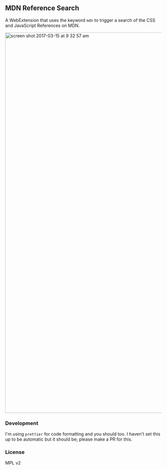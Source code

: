 ## MDN Reference Search

A WebExtension that uses the keyword `mdn` to trigger a search of the CSS and JavaScript References on MDN.

<img width="1224" alt="screen shot 2017-03-15 at 9 32 57 am" src="https://cloud.githubusercontent.com/assets/2134/23940078/eeacbd10-0963-11e7-8b60-531e44de3611.png">

### Development

I'm using `prettier` for code formatting and you should too.  I haven't set this up to be automatic but it should be; please make a PR for this.

### License

MPL v2
